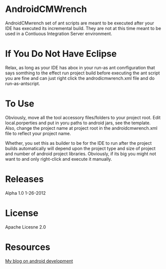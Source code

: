 AndroidCMWrench
===============

AndroidCMwrench set of ant scripts are meant to be executed after your IDE has 
executed its incremental build. They are not at this time meant to be used in 
a Contiuous Integration Server environment.


If You Do Not Have Eclipse
======================

Relax, as long as your IDE has abox in your run-as ant conrfiguration that 
says somthing to the effect run project build before executing the ant
script you are fine and can just right click the androdicmwrench.xml file and 
do run-as-antscript.

To Use
======
Obviously, move all the tool accessory files/folders to your project root.
Edit local.porperties and put in yoru paths to android jars, see the template.
Also, change the project name at project root in the androidcmwrench.xml file
to reflect your project name.

Whether, you set this as builder to be for the IDE to run after the project builds
automatically will depend upon the project type and size of project and 
number of android project libraries. Obviously, if its big you might not want to and
only right-click and execute it manually.

Releases
========

Alpha 1.0 1-26-2012


License
=======

Apache Licesne 2.0


Resources
=========

[My blog on android development](http://fredgrott.wordpress.com)
